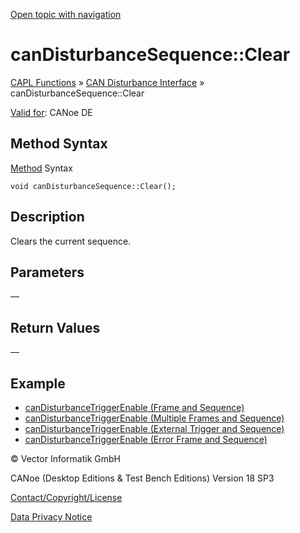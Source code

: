 [Open topic with navigation](../../../../../CANoeDEFamily.htm#Topics/CAPLFunctions/CANDisturbance/Functions/CAPLfunctionCanDisturbanceSequenceClear.md)

# canDisturbanceSequence::Clear

[CAPL Functions](../../CAPLfunctions.md) » [CAN Disturbance Interface](../CAPLfunctionsCANDisturbanceOverview.md) » canDisturbanceSequence::Clear

[Valid for](../../../Shared/FeatureAvailability.md):  CANoe DE

## Method Syntax

[Method](../../../Shared/CAPL/General/ClassesAndObjects.md) Syntax

```plaintext
void canDisturbanceSequence::Clear();
```

## Description

Clears the current sequence.

## Parameters

—

## Return Values

—

## Example

- [canDisturbanceTriggerEnable (Frame and Sequence)](CAPLfunctionCanDisturbanceTriggerEnable.md#FrameSequence)
- [canDisturbanceTriggerEnable (Multiple Frames and Sequence)](CAPLfunctionCanDisturbanceTriggerEnable.md#MultipleFrameSequence)
- [canDisturbanceTriggerEnable (External Trigger and Sequence)](CAPLfunctionCanDisturbanceTriggerEnable.md#ExternalTriggerSequence)
- [canDisturbanceTriggerEnable (Error Frame and Sequence)](CAPLfunctionCanDisturbanceTriggerEnable.md#ErrorFrameSequence)

© Vector Informatik GmbH

CANoe (Desktop Editions & Test Bench Editions) Version 18 SP3

[Contact/Copyright/License](../../../Shared/ContactCopyrightLicense.md)

[Data Privacy Notice](https://www.vector.com/int/en/company/get-info/privacy-policy/)